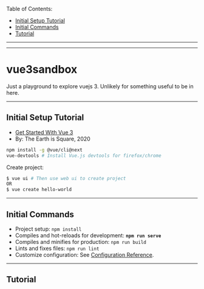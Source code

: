 Table of Contents:
- [Initial Setup Tutorial](#initial-setup-tutorial)
- [Initial Commands](#initial-commands)
- [Tutorial](#tutorial)



------------------------
------------------------
# vue3sandbox  <!-- omit in toc -->
Just a playground to explore vuejs 3.  Unlikely for something useful to be in here. 


------------------------------------
## Initial Setup Tutorial

- [Get Started With Vue 3](https://www.youtube.com/watch?v=0ufnn4CMdr8)
-  By: The Earth is Square, 2020

```sh
npm install -g @vue/cli@next
vue-devtools # Install Vue.js devtools for firefox/chrome
```

Create project: 
```sh
$ vue ui # Then use web ui to create project
OR
$ vue create hello-world
```



------------------------------------
## Initial Commands

- Project setup: ` npm install `
- Compiles and hot-reloads for development: **`npm run serve`**
- Compiles and minifies for production: `npm run build`
- Lints and fixes files: `npm run lint`
- Customize configuration: See [Configuration Reference](https://cli.vuejs.org/config/).




------------------------------------
## Tutorial



